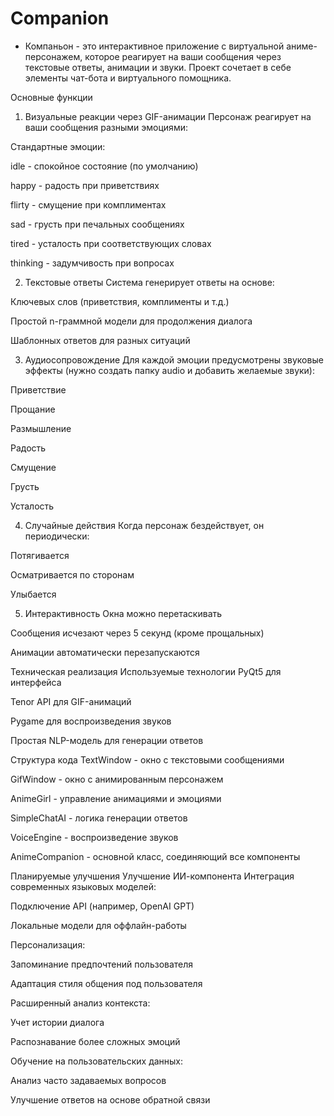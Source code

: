 # Companion
* Компаньон - это интерактивное приложение с виртуальной аниме-персонажем, которое реагирует на ваши сообщения через текстовые ответы, анимации и звуки. Проект сочетает в себе элементы чат-бота и виртуального помощника.

Основные функции
1. Визуальные реакции через GIF-анимации
Персонаж реагирует на ваши сообщения разными эмоциями:

Стандартные эмоции:

idle - спокойное состояние (по умолчанию)

happy - радость при приветствиях

flirty - смущение при комплиментах

sad - грусть при печальных сообщениях

tired - усталость при соответствующих словах

thinking - задумчивость при вопросах

2. Текстовые ответы
Система генерирует ответы на основе:

Ключевых слов (приветствия, комплименты и т.д.)

Простой n-граммной модели для продолжения диалога

Шаблонных ответов для разных ситуаций

3. Аудиосопровождение
Для каждой эмоции предусмотрены звуковые эффекты (нужно создать папку audio  и добавить желаемые звуки):

Приветствие

Прощание

Размышление

Радость

Смущение

Грусть

Усталость

4. Случайные действия
Когда персонаж бездействует, он периодически:

Потягивается

Осматривается по сторонам

Улыбается

5. Интерактивность
Окна можно перетаскивать

Сообщения исчезают через 5 секунд (кроме прощальных)

Анимации автоматически перезапускаются

Техническая реализация
Используемые технологии
PyQt5 для интерфейса

Tenor API для GIF-анимаций

Pygame для воспроизведения звуков

Простая NLP-модель для генерации ответов

Структура кода
TextWindow - окно с текстовыми сообщениями

GifWindow - окно с анимированным персонажем

AnimeGirl - управление анимациями и эмоциями

SimpleChatAI - логика генерации ответов

VoiceEngine - воспроизведение звуков

AnimeCompanion - основной класс, соединяющий все компоненты

Планируемые улучшения
Улучшение ИИ-компонента
Интеграция современных языковых моделей:

Подключение API (например, OpenAI GPT)

Локальные модели для оффлайн-работы

Персонализация:

Запоминание предпочтений пользователя

Адаптация стиля общения под пользователя

Расширенный анализ контекста:

Учет истории диалога

Распознавание более сложных эмоций

Обучение на пользовательских данных:

Анализ часто задаваемых вопросов

Улучшение ответов на основе обратной связи
